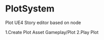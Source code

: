 # PlotSystem
Plot 
  UE4 Story editor based on node

1.Create Plot Asset 
  Gameplay/Plot
2.Play Plot
